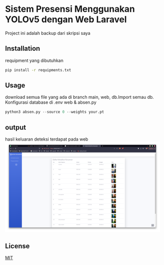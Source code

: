 # Sistem Presensi Menggunakan YOLOv5 dengan Web Laravel
Project ini adalah backup dari skripsi saya

## Installation

requipment yang dibutuhkan

```bash
pip install -r requipments.txt
```

## Usage
download semua file yang ada di branch main, web, db.Import semau db. Konfigurasi database di .env web & absen.py 

```python
python3 absen.py --source 0 --weights your.pt
```

## output

hasil keluaran deteksi terdapat pada web
![output](hasil/Screenshot_2023-09-02_14-48-58X.png)

## License

[MIT](https://choosealicense.com/licenses/mit/)
